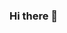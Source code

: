 ### Hi there 👋

<!--
**fassetar/fassetar** is a ✨ _special_ ✨ repository because its `README.md` (this file) appears on your GitHub profile.

Here are some ideas to get you started:

- 🔭 I’m currently working on an ant hill.
- 🌱 I’m currently learning how to push you out an window.
- 👯 I’m looking to collaborate on a ant farm.
- 🤔 I’m looking for help with my skin fluent.
- 💬 Ask me about my weiner!
- 📫 How to reach me: via your mother, she's got the deets.
- 😄 Pronouns: daddy
- ⚡ Fun fact: nothing
-->
